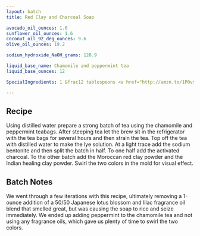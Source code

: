 ```yaml
---
layout: batch
title: Red Clay and Charcoal Soap

avocado_oil_ounces: 1.6
sunflower_oil_ounces: 1.6
coconut_oil_92_deg_ounces: 9.6
olive_oil_ounces: 19.2

sodium_hydroxide_NaOH_grams: 128.9

liquid_base_name: Chamomile and peppermint tea
liquid_base_ounces: 12

SpecialIngredients: 1 &frac12 tablespoons <a href="http://amzn.to/1P0vxbg">Moroccan red clay powder</a>, &frac12 tablespoon <a href="http://amzn.to/1mO82Mu">Indian healing clay powder (calcium bentonite)</a>, 1 tablespoon <a href="http://amzn.to/1P0vDQ6">hardwood activated charcoal powder</a>, &frac12; <a href="http://amzn.to/1P0vJan">coarse sodium bentonite clay</a>, 4 <a href="http://amzn.to/1P0w1Or">teabags chamomile tea</a>, 4 <a href="http://amzn.to/1mO8ryl">teabags peppermint tea</a>.

---
```


## Recipe
Using distilled water prepare a strong batch of tea using the chamomile and peppermint teabags.  After steeping tea let the brew sit in the refrigerator with the tea bags for several hours and then strain the tea.  Top off the tea with distilled water to make the lye solution.  At a light trace add the sodium bentonite and then split the batch in half.  To one half add the activated charcoal. To the other batch add the Moroccan red clay powder and the Indian healing clay powder. Swirl the two colors in the mold for visual effect.

## Batch Notes
We went through a few iterations with this recipe, ultimately removing a 1-ounce addition of a 50/50 Japanese lotus blossom and lilac fragrance oil blend that smelled great, but was causing the soap to rice and seize immediately. We ended up adding peppermint to the chamomile tea and not using any fragrance oils, which gave us plenty of time to swirl the two colors.
